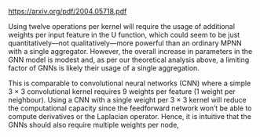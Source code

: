 https://arxiv.org/pdf/2004.05718.pdf



Using twelve operations per kernel will require the usage of additional weights per input feature in the U function, which could seem to be just quantitatively—not qualitatively—more powerful than an ordinary MPNN with a single aggregator. However, the overall increase in parameters in the GNN model is modest and, as per our theoretical analysis above, a limiting factor of GNNs is likely their usage of a single aggregation. 

This is comparable to convolutional neural networks (CNN) where a simple 3 × 3 convolutional kernel requires 9 weights per feature (1 weight per neighbour). Using a CNN with a single weight per 3 × 3 kernel will reduce the computational capacity since the feedforward network won’t be able to compute derivatives or the Laplacian operator. Hence, it is intuitive that the GNNs should also require multiple weights per node,